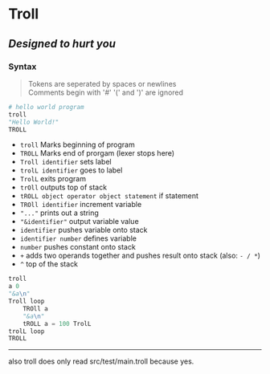 # Troll

## *Designed to hurt you*

### Syntax

> Tokens are seperated by spaces or newlines \
> Comments begin with '#'
> '(' and ')' are ignored

```python
# hello world program
troll
"Hello World!" 
TROLL
```

- `troll` Marks beginning of program
- `TROLL` Marks end of prorgam (lexer stops here)
- `Troll identifier` sets label
- `trolL identifier` goes to label
- `TrolL` exits program
- `trOll` outputs top of stack
- `tROLL object operator object statement` if statement
- `TROll identifier` increment variable
- `"..."` prints out a string
- `"&identifier"` output variable value
- `identifier` pushes variable onto stack
- `identifier number` defines variable
- `number` pushes constant onto stack
- `+` adds two operands together and pushes result onto stack (also: `- / *`)
- `^` top of the stack

```python
troll
a 0
"&a\n"
Troll loop
    TROll a
    "&a\n"
    tROLL a = 100 TrolL
trolL loop
TROLL 
```

---

also troll does only read src/test/main.troll because yes.
